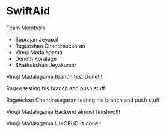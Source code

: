# SwiftAid

Team Members

- Suprajan Jeyapal
- Rageeshan Chandrasekaran
- Vinuji Madalagama
- Deneth Koralage
- Shathukshan Jeyakumar



Vinuji Madalagama Branch test Done!!!


Ragee testing his branch and push stuff



Rageeshan Chandrasegaran testing his branch and push stuff



Vinuji Madalagama Backend almost finished!!!

Vinuji Madalagama UI+CRUD is done!!

